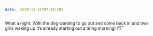 ```yaml
---
date:  2019-11-21T07:10:29Z
---
```

What a night. With the dog wanting to go out and come back in and two girls waking up it’s already starting out a tiring morning! 😴